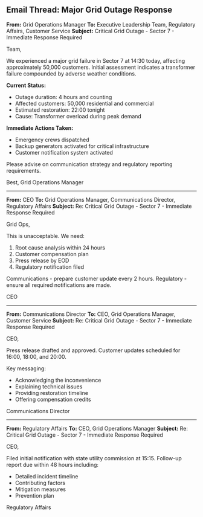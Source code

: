 ## Email Thread: Major Grid Outage Response

**From:** Grid Operations Manager
**To:** Executive Leadership Team, Regulatory Affairs, Customer Service
**Subject:** Critical Grid Outage - Sector 7 - Immediate Response Required

Team,

We experienced a major grid failure in Sector 7 at 14:30 today, affecting approximately 50,000 customers. Initial assessment indicates a transformer failure compounded by adverse weather conditions.

**Current Status:**
- Outage duration: 4 hours and counting
- Affected customers: 50,000 residential and commercial
- Estimated restoration: 22:00 tonight
- Cause: Transformer overload during peak demand

**Immediate Actions Taken:**
- Emergency crews dispatched
- Backup generators activated for critical infrastructure
- Customer notification system activated

Please advise on communication strategy and regulatory reporting requirements.

Best,
Grid Operations Manager

---

**From:** CEO
**To:** Grid Operations Manager, Communications Director, Regulatory Affairs
**Subject:** Re: Critical Grid Outage - Sector 7 - Immediate Response Required

Grid Ops,

This is unacceptable. We need:
1. Root cause analysis within 24 hours
2. Customer compensation plan
3. Press release by EOD
4. Regulatory notification filed

Communications - prepare customer update every 2 hours.
Regulatory - ensure all required notifications are made.

CEO

---

**From:** Communications Director
**To:** CEO, Grid Operations Manager, Customer Service
**Subject:** Re: Critical Grid Outage - Sector 7 - Immediate Response Required

CEO,

Press release drafted and approved. Customer updates scheduled for 16:00, 18:00, and 20:00.

Key messaging:
- Acknowledging the inconvenience
- Explaining technical issues
- Providing restoration timeline
- Offering compensation credits

Communications Director

---

**From:** Regulatory Affairs
**To:** CEO, Grid Operations Manager
**Subject:** Re: Critical Grid Outage - Sector 7 - Immediate Response Required

CEO,

Filed initial notification with state utility commission at 15:15. Follow-up report due within 48 hours including:
- Detailed incident timeline
- Contributing factors
- Mitigation measures
- Prevention plan

Regulatory Affairs
